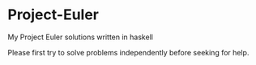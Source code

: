 Project-Euler
=============

My Project Euler solutions written in haskell

Please first try to solve problems independently before seeking for help.
